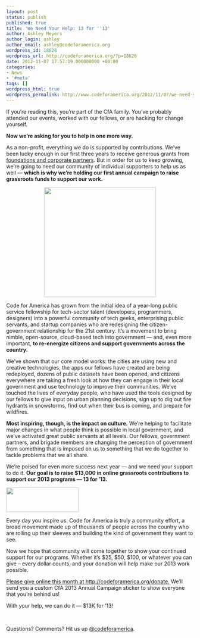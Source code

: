 ```yaml
---
layout: post
status: publish
published: true
title: 'We Need Your Help: 13 for ''13'
author: Ashley Meyers
author_login: ashley
author_email: ashley@codeforamerica.org
wordpress_id: 18626
wordpress_url: http://codeforamerica.org/?p=18626
date: 2012-11-07 17:57:19.000000000 +00:00
categories:
- News
- '#meta'
tags: []
wordpress_html: true
wordpress_permalink: http://www.codeforamerica.org/2012/11/07/we-need-your-help-13-for-13/
---
```


<p>If you’re reading this, you’re part of the CfA family. You’ve probably attended our events, worked with our fellows, or are hacking for change yourself.</p>
<p><strong>Now we’re asking for you to help in one more way. </strong></p>
<p>As a non-profit, everything we do is supported by contributions. We’ve been lucky enough in our first three years to receive generous grants from <a href="http://codeforamerica.org/donors" target="_blank">foundations and corporate partners</a>. But in order for us to keep growing, we’re going to need our community of individual supporters to help us as well — <strong>which is why we’re holding our first annual campaign to raise grassroots funds to support our work. </strong></p>
<p style="text-align: center;"><a href="http://codeforamerica.org/donate"><img alt="" class="aligncenter size-medium wp-image-18655" height="295" src="http://codeforamerica.org/wp-content/uploads/2012/11/2013AnnualCampaign.png" title="2013 sticker draft" width="300"/></a></p>
<p>Code for America has grown from the initial idea of a year-long public service fellowship for tech-sector talent (developers, programmers, designers) into a powerful community of tech geeks, enterprising public servants, and startup companies who are redesigning the citizen-government relationship for the 21st century. It’s a movement to bring nimble, open-source, cloud-based tech into government — and, even more important, <strong>to re-energize citizens and support governments across the country.</strong></p>
<p>We’ve shown that our core model works: the cities are using new and creative technologies, the apps our fellows have created are being redeployed, dozens of public datasets have been opened, and citizens everywhere are taking a fresh look at how they can engage in their local government and use technology to improve their communities. We’ve touched the lives of everyday people, who have used the tools designed by our fellows to give input on urban planning decisions, sign up to dig out fire hydrants in snowstorms, find out when their bus is coming, and prepare for wildfires.</p>
<p><strong>Most inspiring, though, is the impact on culture.</strong> We’re helping to facilitate major changes in what people think is possible in local government, and we’ve activated great public servants at all levels. Our fellows, government partners, and brigade members are changing the perception of government from something that is imposed on us to something that we do together to tackle problems that we all share.</p>
<p>We’re poised for even more success next year — and we need your support to do it. <strong> Our goal is to raise $13,000 in online grassroots contributions to support our 2013 programs — 13 for ’13. </strong></p>
<p><a href="http://codeforamerica.org/donate"><img alt="" class="aligncenter size-full wp-image-2122" height="66" src="http://codeforamerica.org/wp-content/uploads/2010/12/donate-simple.png" title="donate-simple" width="195"/></a></p>
<p>Every day you inspire us. Code for America is truly a community effort, a broad movement made up of thousands of people across the country who are rolling up their sleeves and building the kind of government they want to see.</p>
<p>Now we hope that community will come together to show your continued support for our programs. Whether it’s $25, $50, $100, or whatever you can give – every dollar counts, and your donation will help make our 2013 work possible.</p>
<p><a href="http://www.codeforamerica.org/donate">Please give online this month at http://codeforamerica.org/donate.</a> We’ll send you a custom CfA 2013 Annual Campaign sticker to show everyone that you’re behind us!</p>
<p>With your help, we can do it — $13K for ’13!</p>
<p> </p>
<p>Questions? Comments? Hit us up <a href="http://twitter.com/codeforamerica" target="_blank">@codeforamerica</a>.</p>
